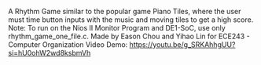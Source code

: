 A Rhythm Game similar to the popular game Piano Tiles, where the user must time button inputs with the music and moving tiles to get a high score. Note: To run on the Nios II Monitor Program and DE1-SoC, use only rhythm_game_one_file.c. Made by Eason Chou and Yihao Lin for ECE243 - Computer Organization
Video Demo: https://youtu.be/g_SRKAhhgUU?si=hU0ohW2wd8ksbmVh
